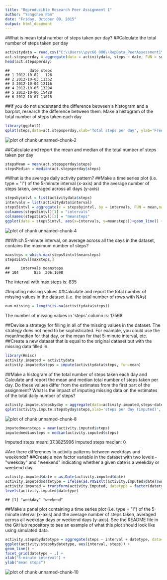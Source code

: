 ```yaml
---
title: "Reproducible Research Peer Assignment 1"
author: "Yangchen Pan"
date: "Friday, October 09, 2015"
output: html_document
---
```

#What is mean total number of steps taken per day?
##Calculate the total number of steps taken per day

```r
activitydata = read.csv("C:\\Users\\pyc66_000\\RepData_PeerAssessment1\\activity\\activity.csv")
act.stepsperday = aggregate(data = activitydata, steps ~ date, FUN = sum)
head(act.stepsperday)
```

```
##         date steps
## 1 2012-10-02   126
## 2 2012-10-03 11352
## 3 2012-10-04 12116
## 4 2012-10-05 13294
## 5 2012-10-06 15420
## 6 2012-10-07 11015
```

##If you do not understand the difference between a histogram and a barplot, research the difference between them. Make a histogram of the total number of steps taken each day

```r
library(ggplot2)
qplot(steps,data=act.stepsperday,xlab='Total steps per day', ylab='Frequency using binwith 600',binwidth=600)
```

![plot of chunk unnamed-chunk-2](figure/unnamed-chunk-2-1.png) 

##Calculate and report the mean and median of the total number of steps taken per day

```r
stepsMean = mean(act.stepsperday$steps)
stepsMedian = median(act.stepsperday$steps)
```

#What is the average daily activity pattern?
##Make a time series plot (i.e. type = "l") of the 5-minute interval (x-axis) and the average number of steps taken, averaged across all days (y-axis)

```r
stepsbyintvl = list(activitydata$steps)
intervals = list(activitydata$interval)
steps5intvl = aggregate(x = stepsbyintvl, by = intervals, FUN = mean,na.rm=TRUE)
colnames(steps5intvl)[1] = "intervals"
colnames(steps5intvl)[2] = "meansteps"
ggplot(data = steps5intvl, aes(x=intervals, y=meansteps))+geom_line() + xlab("5 minutes interval") + ylab("mean steps")
```

![plot of chunk unnamed-chunk-4](figure/unnamed-chunk-4-1.png) 

##Which 5-minute interval, on average across all the days in the dataset, contains the maximum number of steps?

```r
maxsteps = which.max(steps5intvl$meansteps)
steps5intvl[maxsteps,]
```

```
##     intervals meansteps
## 104       835  206.1698
```
The interval with max steps is: 835

#Imputing missing values
##Calculate and report the total number of missing values in the dataset (i.e. the total number of rows with NAs)

```r
num.missing = length(is.na(activitydata$steps))
```
The number of missing values in 'steps' column is: 17568

##Devise a strategy for filling in all of the missing values in the dataset. The strategy does not need to be sophisticated. For example, you could use the mean/median for that day, or the mean for that 5-minute interval, etc.
##Create a new dataset that is equal to the original dataset but with the missing data filled in.


```r
library(Hmisc)
activity.imputed = activitydata
activity.imputed$steps = impute(activitydata$steps, fun=mean)
```

##Make a histogram of the total number of steps taken each day and Calculate and report the mean and median total number of steps taken per day. Do these values differ from the estimates from the first part of the assignment? What is the impact of imputing missing data on the estimates of the total daily number of steps?

```r
activity.impute.stepsbyday = aggregate(data=activity.imputed,steps~date,FUN = sum)
qplot(activity.impute.stepsbyday$steps,xlab='steps per day (imputed)', ylab='Frequency with binwith = 600', binwidth=600)
```

![plot of chunk unnamed-chunk-8](figure/unnamed-chunk-8-1.png) 

```r
imputedmeansteps = mean(activity.imputed$steps)
imputedmediansteps = median(activity.imputed$steps)
```
Imputed steps mean: 37.3825996
Imputed steps median: 0

#Are there differences in activity patterns between weekdays and weekends?
##Create a new factor variable in the dataset with two levels - "weekday" and "weekend" indicating whether a given date is a weekday or weekend day.


```r
activity.imputed$date = as.Date(activity.imputed$date)
activity.imputed$datetype = ifelse(as.POSIXlt(activity.imputed$date)$wday %in% c(0,6), 'weekend', 'weekday')
activity.imputed = transform(activity.imputed, datetype = factor(datetype))
levels(activity.imputed$datetype)
```

```
## [1] "weekday" "weekend"
```

##Make a panel plot containing a time series plot (i.e. type = "l") of the 5-minute interval (x-axis) and the average number of steps taken, averaged across all weekday days or weekend days (y-axis). See the README file in the GitHub repository to see an example of what this plot should look like using simulated data.


```r
activity.stepsbydatetype = aggregate(steps ~ interval + datetype, data=activity.imputed, mean)
ggplot(activity.stepsbydatetype, aes(interval, steps)) +
geom_line() +
facet_grid(datetype ~ .) +
xlab("5-minute interval") +
ylab("mean steps")
```

![plot of chunk unnamed-chunk-10](figure/unnamed-chunk-10-1.png) 
